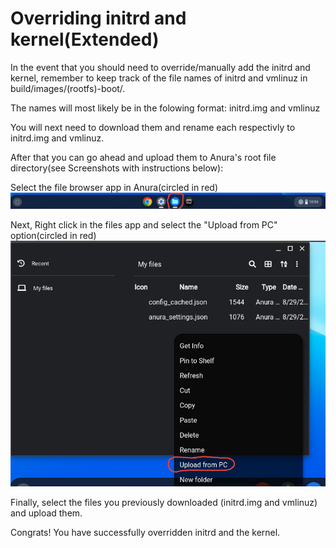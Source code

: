 # Overriding initrd and kernel(Extended)

In the event that you should need to override/manually add the initrd and kernel, remember to keep track of the file names of initrd and vmlinuz in build/images/(rootfs)-boot/.

The names will most likely be in the folowing format: initrd.img and vmlinuz

You will next need to download them and rename each respectivly to initrd.img and vmlinuz.

After that you can go ahead and upload them to Anura's root file directory(see Screenshots with instructions below):

Select the file browser app in Anura(circled in red)
![SCRS1](./assets/Screenshot%202023-08-29%2010.04.23%20AM.png)

Next, Right click in the files app and select the "Upload from PC" option(circled in red)
![SCRS2](./assets/Screenshot%202023-08-29%2010.38.39%20AM.png)

Finally, select the files you previously downloaded (initrd.img and vmlinuz) and upload them.

Congrats! You have successfully overridden initrd and the kernel.
